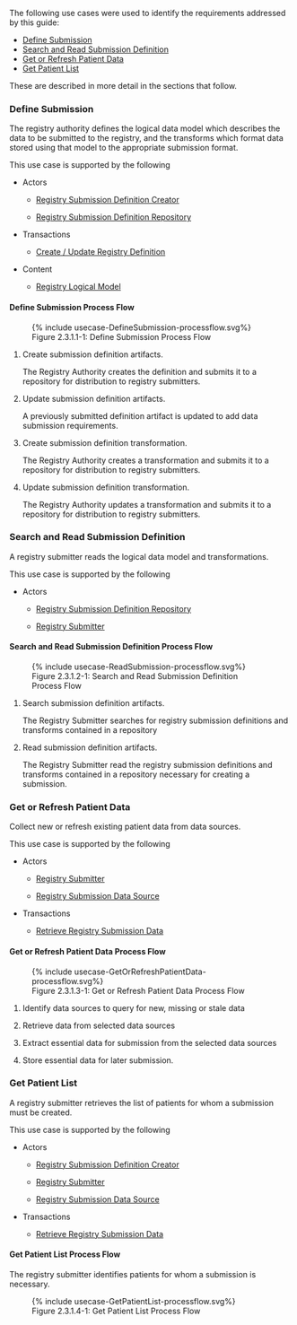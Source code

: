 <!--
    This content is automatically generated from CREDS.xml by overview.xslt
-->


The following use cases were used to identify the requirements addressed by this guide:

* [Define Submission](#define-submission)
* [Search and Read Submission Definition](#search-and-read-submission-definition)
* [Get or Refresh Patient Data](#get-or-refresh-patient-data)
* [Get Patient List](#get-patient-list)


These are described in more detail in the sections that follow.


### Define Submission

The registry authority defines the logical data model which describes the data to be submitted to the registry,
and the transforms
which format data stored using that model to the appropriate submission format.



This use case is supported by the following

* Actors

  - [Registry Submission Definition Creator](actors.html#registry-submission-definition-creator)

  - [Registry Submission Definition Repository](actors.html#registry-submission-definition-repository)

* Transactions

  - [Create / Update Registry Definition](transaction-CURD.html)

* Content

  - [Registry Logical Model](StructureDefinition-CREDSStructureDefinition.html)

#### Define Submission Process Flow 



<figure>
{% include usecase-DefineSubmission-processflow.svg%}
<figcaption>Figure 2.3.1.1-1: Define Submission Process Flow </figcaption>
</figure>

1. Create submission definition artifacts.

   The Registry Authority creates the definition and submits it to a repository for distribution to registry
submitters.


   

1. Update submission definition artifacts.

   A previously submitted definition artifact is updated to add data submission requirements.


   

1. Create submission definition transformation.

   The Registry Authority creates a transformation and submits it to a repository for distribution to registry
submitters.


   

1. Update submission definition transformation.

   The Registry Authority updates a transformation and submits it to a repository for distribution to registry
submitters.


   

### Search and Read Submission Definition

A registry submitter reads the logical data model and transformations.


This use case is supported by the following

* Actors

  - [Registry Submission Definition Repository](actors.html#registry-submission-definition-repository)

  - [Registry Submitter](actors.html#registry-submitter)

#### Search and Read Submission Definition Process Flow 



<figure>
{% include usecase-ReadSubmission-processflow.svg%}
<figcaption>Figure 2.3.1.2-1: Search and Read Submission Definition Process Flow </figcaption>
</figure>

1. Search submission definition artifacts.

   The Registry Submitter searches for registry submission definitions and transforms contained in a repository



   

1. Read submission definition artifacts.

   The Registry Submitter read the registry submission definitions and transforms contained in a repository
necessary for creating a submission.



   

### Get or Refresh Patient Data

Collect new or refresh existing patient data from data sources.


This use case is supported by the following

* Actors

  - [Registry Submitter](actors.html#registry-submitter)

  - [Registry Submission Data Source](actors.html#registry-submission-data-source)

* Transactions

  - [Retrieve Registry Submission Data](transaction-RRSD.html)

#### Get or Refresh Patient Data Process Flow 

<figure>
{% include usecase-GetOrRefreshPatientData-processflow.svg%}
<figcaption>Figure 2.3.1.3-1: Get or Refresh Patient Data Process Flow </figcaption>
</figure>

1. Identify data sources to query for new, missing or stale data

   

1. Retrieve data from selected data sources

   

1. Extract essential data for submission from the selected data sources

   

1. Store essential data for later submission.

   

### Get Patient List

A registry submitter retrieves the list of patients for whom a submission must be created.


This use case is supported by the following

* Actors

  - [Registry Submission Definition Creator](actors.html#registry-submission-definition-creator)

  - [Registry Submitter](actors.html#registry-submitter)

  - [Registry Submission Data Source](actors.html#registry-submission-data-source)

* Transactions

  - [Retrieve Registry Submission Data](transaction-RRSD.html)

#### Get Patient List Process Flow 

The registry submitter identifies patients for whom a submission is necessary.


<figure>
{% include usecase-GetPatientList-processflow.svg%}
<figcaption>Figure 2.3.1.4-1: Get Patient List Process Flow </figcaption>
</figure>
